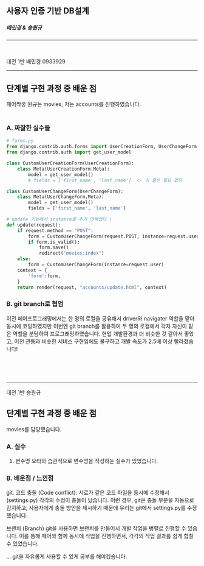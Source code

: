 ## 사용자 인증 기반 DB설계

##### 배민경 & 송원규
---
<br>

대전 1반 배민경 0933929

---

## 단계별 구현 과정 중 배운 점

페어짝꿍 원규는 movies, 저는 accounts를 진행하였습니다.
<br><br>
### A. 짜잘한 실수들

```python
# forms.py
from django.contrib.auth.forms import UserCreationForm, UserChangeForm
from django.contrib.auth import get_user_model

class CustomUserCreationForm(UserCreationForm):
    class Meta(UserCreationForm.Meta):
        model = get_user_model()
        # fields = ['first_name', 'last_name']  <- 이 줄은 필요 없다 

class CustomUserChangeForm(UserChangeForm):
    class Meta(UserChangeForm.Meta):
        model = get_user_model()
        fields = ['first_name', 'last_name']
```

```python
# update 기능에서 instance를 추가 안해줬다 ! 
def update(request):
    if request.method == "POST":
        form = CustomUserChangeForm(request.POST, instance=request.user)
        if form.is_valid():
            form.save()
            redirect("movies:index")
    else:
        form = CustomUserChangeForm(instance=request.user)
    context = {
        'form':form,
    }
    return render(request, "accounts/update.html", context)
```

### B. git branch로 협업

이전 페어프로그래밍에서는 한 명의 로컬을 공유해서 driver와 navigater 역할을 맡아 동시에 코딩하였지만 이번엔 git branch를 활용하여 두 명의 로컬에서 각자 자신이 맡은 역할을 분담하여 프로그래밍하였습니다. 현업 개발환경과 더 비슷한 것 같아서 좋았고, 이전 관통과 비슷한 서비스 구현임에도 불구하고 개발 속도가 2.5배 이상 빨라졌습니다!



<br><br><br>

---

대전 1반 송원규

## 단계별 구현 과정 중 배운 점

movies를 담당했습니다.

### A. 실수

1. 변수명 오타와 습관적으로 변수명을 작성하는 실수가 있었습니다.

### B. 배운점 / 느낀점
git.
코드 충돌 (Code conflict):
서로가 같은 코드 파일을 동시에 수정해서(settings.py) 각각의 수정이 충돌이 났습니다.  이런 경우, git은 충돌 부분을 자동으로 감지하고, 사용자에게 충돌 방안을 제시하기 때문에 우리는 git에서 settings.py를 수정했습니다. 

브랜치 (Branch)
git을 사용하면 브랜치를 만들어서 개발 작업을 병렬로 진행할 수 있습니다. 이를 통해 페어와 함께 동시에 작업을 진행하면서, 각각의 작업 결과를 쉽게 합칠 수 있었습니다.

...
git을 자유롭게 사용할 수 있게 공부를 해야겠습니다.